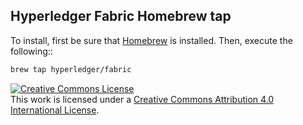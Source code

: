 ## Hyperledger Fabric Homebrew tap

To install, first be sure that [Homebrew](https://brew.sh/) is installed. Then, execute the following::

```bash
brew tap hyperledger/fabric
```
<a rel="license" href="http://creativecommons.org/licenses/by/4.0/"><img alt="Creative Commons License" style="border-width:0" src="https://i.creativecommons.org/l/by/4.0/88x31.png" /></a><br />This work is licensed under a <a rel="license" href="http://creativecommons.org/licenses/by/4.0/">Creative Commons Attribution 4.0 International License</a>.

